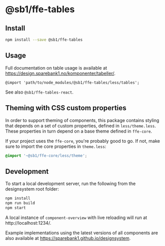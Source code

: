 # @sb1/ffe-tables

## Install

```bash
npm install --save @sb1/ffe-tables
```

## Usage

Full documentation on table usage is available at https://design.sparebank1.no/komponenter/tabeller/.

```less
@import 'path/to/node_modules/@sb1/ffe-tables/less/tables';
```

See also `@sb1/ffe-tables-react`.

## Theming with CSS custom properties

In order to support theming of components, this package contains styling that depends on a set of custom properties, defined in `less/theme.less`. These properties in turn depend on a base theme defined in `ffe-core`.

If your project uses the `ffe-core`, you're probably good to go. If not, make sure to import the core properties in `theme.less`:

```css
@import '~@sb1/ffe-core/less/theme';
```

## Development

To start a local development server, run the following from the designsystem root folder:

```bash
npm install
npm run build
npm start
```

A local instance of `component-overview` with live reloading will run at http://localhost:1234/.

Example implementations using the latest versions of all components are also available at https://sparebank1.github.io/designsystem.
